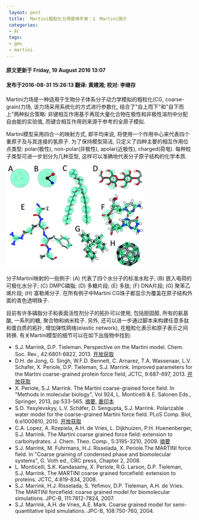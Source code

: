 ```yaml
---
 layout: post
 title:  Martini粗粒化力场使用手册：1　Martini简介
 categories:
 - 科
 tags:
 - gmx
 - martini
---
```


#### 原文更新于 Friday, 19 August 2016 13:07

#### 发布于2016-08-31 15:26:13 翻译: 黄建湘; 校对: 李继存

Martini力场是一种适用于生物分子体系分子动力学模拟的粗粒化(CG, coarse-grain)力场, 该力场采用系统化的方式进行参数化, 结合了"自上而下"和"自下而上"两种拟合策略: 非键相互作用基于再现大量化合物在极性和非极性溶剂中分配自由能的实验值, 而键合相互作用则来源于参考的全原子模拟.

Martini模型采用四合一的映射方式, 即平均来说, 将使用一个作用中心来代表四个重原子及与其连接的氢原子. 为了保持模型简洁, 只定义了四种主要的相互作用位点类型: polar(极性), non-polar(非极性), apolar(近极性), charged(荷电). 每种粒子类型可进一步划分为几种亚型, 这样可以准确地代表分子原子结构的化学本质.

![](/pic/martini/martini-molecules.gif)

分子Martini映射的一些例子: (A) 代表了四个水分子的标准水粒子; (B) 嵌入电荷的可极化水分子; (C) DMPC磷脂; (D) 多糖片段; (E) 多肽; (F) DNA片段; (G) 聚苯乙烯片段; (H) 富勒烯分子. 在所有例子中Martini CG珠子都显示为覆盖在原子结构外面的青色透明珠子.

目前有许多磷脂分子和表面活性剂分子的拓扑可以使用, 包括胆固醇, 所有的氨基酸, 一系列的糖, 聚合物和纳米粒子. 另外, 还可以进一步通过脚本来构建任意多肽和蛋白质的拓扑, 增加弹性网络(elastic network), 在粗粒化表示和原子表示之间转换. 有关Martini模型的细节可以在如下出版物中找到:

- S.J. Marrink, D.P. Tieleman. Perspective on the Martini model. Chem. Soc. Rev., 42:6801-6822, 2013. [开放获取](http://pubs.rsc.org/en/Content/ArticleLanding/2013/CS/C3CS60093A)
- D.H. de Jong, G. Singh, W.F.D. Bennett, C. Arnarez, T.A. Wassenaar, L.V. Schafer, X. Periole, D.P. Tieleman, S.J. Marrink. Improved parameters for the Martini coarse-grained protein force field, JCTC, 9:687-697, 2013. [开放获取](http://pubs.acs.org.proxy-ub.rug.nl/doi/abs/10.1021/ct300646g)
- X. Periole, S.J. Marrink. The Martini coarse-grained force field. In "Methods in molecular biology", Vol 924,  L. Monticelli & E. Salonen Eds., Springer, 2013, pp 533-565. [摘要](http://www.springerprotocols.com/Abstract/doi/10.1007/978-1-62703-017-5_20), [重印本](http://md.chem.rug.nl/images/stories/martini-chapter.pdf)
- S.O. Yesylevskyy, L.V. Schäfer, D. Sengupta, S.J. Marrink. Polarizable water model for the coarse-grained Martini force field. PLoS Comp. Biol, 6:e1000810, 2010. [开放获取](http://www.ploscompbiol.org/article/info:doi/10.1371/journal.pcbi.1000810)
- C.A. Lopez, A. Rzepiela, A.H. de Vries, L. Dijkhuizen, P.H. Huenenberger, S.J. Marrink. The Martini coarse grained force field: extension to carbohydrates. J. Chem. Theo. Comp., 5:3195-3210, 2009. [摘要](http://pubs.acs.org/doi/abs/10.1021/ct900313w)
- S.J. Marrink, M. Fuhrmans, H.J. Risselada, X. Periole.The MARTINI force field. In "Coarse graining of condensed phase and biomolecular systems", G. Voth ed., CRC press, Chapter 2, 2008.
- L. Monticelli, S.K. Kandasamy, X. Periole, R.G. Larson, D.P. Tieleman, S.J. Marrink. The MARTINI coarse grained forcefield: extension to proteins. JCTC, 4:819-834, 2008.
- S.J. Marrink, H.J. Risselada, S. Yefimov, D.P. Tieleman, A.H. de Vries. The MARTINI forcefield: coarse grained model for biomolecular simulations. JPC-B, 111:7812-7824, 2007.
- S.J. Marrink, A.H. de Vries, A.E. Mark. Coarse grained model for semi-quantitative lipid simulations. JPC-B, 108:750-760, 2004.


